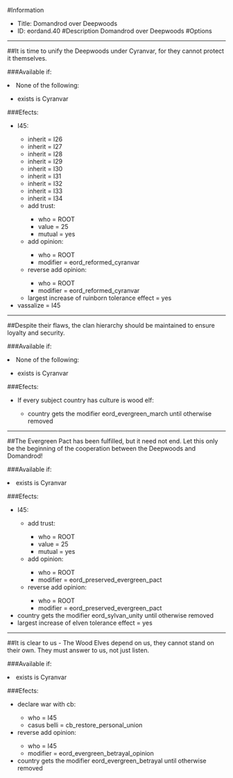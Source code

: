 #Information
 - Title: Domandrod over Deepwoods
 - ID: eordand.40
#Description
Domandrod over Deepwoods
#Options

___
##It is time to unify the Deepwoods under Cyranvar, for they cannot protect it themselves.

###Available if:
<li>None of the following:</li><ul><li>exists is Cyranvar</li></ul>

###Efects:<ul><li>I45:</li><ul><li>inherit = I26</li><li>inherit = I27</li><li>inherit = I28</li><li>inherit = I29</li><li>inherit = I30</li><li>inherit = I31</li><li>inherit = I32</li><li>inherit = I33</li><li>inherit = I34</li><li>add trust:</li><ul><li>who = ROOT</li><li>value = 25</li><li>mutual = yes</li></ul><li>add opinion:</li><ul><li>who = ROOT</li><li>modifier = eord_reformed_cyranvar</li></ul><li>reverse add opinion:</li><ul><li>who = ROOT</li><li>modifier = eord_reformed_cyranvar</li></ul><li>largest increase of ruinborn tolerance effect = yes</li></ul><li>vassalize = I45</li></ul>

___
##Despite their flaws, the clan hierarchy should be maintained to ensure loyalty and security.

###Available if:
<li>None of the following:</li><ul><li>exists is Cyranvar</li></ul>

###Efects:<ul><li>If every subject country has culture is wood elf:</li><ul><li>country gets the modifier eord_evergreen_march until otherwise removed</li></ul></ul>

___
##The Evergreen Pact has been fulfilled, but it need not end. Let this only be the beginning of the cooperation between the Deepwoods and Domandrod!

###Available if:
<li>exists is Cyranvar</li>

###Efects:<ul><li>I45:</li><ul><li>add trust:</li><ul><li>who = ROOT</li><li>value = 25</li><li>mutual = yes</li></ul><li>add opinion:</li><ul><li>who = ROOT</li><li>modifier = eord_preserved_evergreen_pact</li></ul><li>reverse add opinion:</li><ul><li>who = ROOT</li><li>modifier = eord_preserved_evergreen_pact</li></ul></ul><li>country gets the modifier eord_sylvan_unity until otherwise removed</li><li>largest increase of elven tolerance effect = yes</li></ul>

___
##It is clear to us - The Wood Elves depend on us, they cannot stand on their own. They must answer to us, not just listen.

###Available if:
<li>exists is Cyranvar</li>

###Efects:<ul><li>declare war with cb:</li><ul><li>who = I45</li><li>casus belli = cb_restore_personal_union</li></ul><li>reverse add opinion:</li><ul><li>who = I45</li><li>modifier = eord_evergreen_betrayal_opinion</li></ul><li>country gets the modifier eord_evergreen_betrayal until otherwise removed</li></ul>
